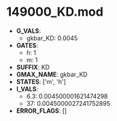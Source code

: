 # 149000_KD.mod

- **G_VALS**:
  - gkbar_KD: 0.0045
- **GATES**:
  - h: 1
  - m: 1
- **SUFFIX**: KD
- **GMAX_NAME**: gkbar_KD
- **STATES**: ['m', 'h']
- **I_VALS**:
  - 6.3: 0.004500001621474298
  - 37: 0.0045000027241752895
- **ERROR_FLAGS**: []
